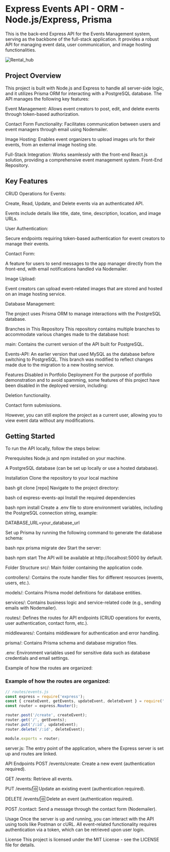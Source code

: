 # Express Events API - ORM - Node.js/Express, Prisma
This is the back-end Express API for the Events Management system, serving as the backbone of the full-stack application. It provides a robust API for managing event data, user communication, and image hosting functionalities.

![Rental_hub](https://github.com/user-attachments/assets/e4591d9b-93e6-419d-8071-4d67b888abe9)


## Project Overview
This project is built with Node.js and Express to handle all server-side logic, and it utilizes Prisma ORM for interacting with a PostgreSQL database. The API manages the following key features:

Event Management: Allows event creators to post, edit, and delete events through token-based authorization.

Contact Form Functionality: Facilitates communication between users and event managers through email using Nodemailer.

Image Hosting: Enables event organizers to upload images urls for their events, from an external image hosting site.

Full-Stack Integration: Works seamlessly with the front-end React.js solution, providing a comprehensive event management system. Front-End Repository.

## Key Features
CRUD Operations for Events:

Create, Read, Update, and Delete events via an authenticated API.

Events include details like title, date, time, description, location, and image URLs.

User Authentication:

Secure endpoints requiring token-based authentication for event creators to manage their events.

Contact Form:

A feature for users to send messages to the app manager directly from the front-end, with email notifications handled via Nodemailer.

Image Upload:

Event creators can upload event-related images that are stored and hosted on an image hosting service.

Database Management:

The project uses Prisma ORM to manage interactions with the PostgreSQL database.

Branches in This Repository
This repository contains multiple branches to accommodate various changes made to the database host:

main: Contains the current version of the API built for PostgreSQL.

Events-API: An earlier version that used MySQL as the database before switching to PostgreSQL. This branch was modified to reflect changes made due to the migration to a new hosting service.

Features Disabled in Portfolio Deployment
For the purpose of portfolio demonstration and to avoid spamming, some features of this project have been disabled in the deployed version, including:

Deletion functionality.

Contact form submissions.

However, you can still explore the project as a current user, allowing you to view event data without any modifications.

## Getting Started
To run the API locally, follow the steps below:

Prerequisites
Node.js and npm installed on your machine.

A PostgreSQL database (can be set up locally or use a hosted database).

Installation
Clone the repository to your local machine

bash
git clone [repo]
Navigate to the project directory:

bash
cd express-events-api
Install the required dependencies

bash
npm install
Create a .env file to store environment variables, including the PostgreSQL connection string, example: 

DATABASE_URL=your_database_url

Set up Prisma by running the following command to generate the database schema:

bash
npx prisma migrate dev
Start the server:

bash
npm start
The API will be available at http://localhost:5000 by default.

Folder Structure
src/: Main folder containing the application code.

controllers/: Contains the route handler files for different resources (events, users, etc.).

models/: Contains Prisma model definitions for database entities.

services/: Contains business logic and service-related code (e.g., sending emails with Nodemailer).

routes/: Defines the routes for API endpoints (CRUD operations for events, user authentication, contact form, etc.).

middlewares/: Contains middleware for authentication and error handling.

prisma/: Contains Prisma schema and database migration files.

.env: Environment variables used for sensitive data such as database credentials and email settings.

Example of how the routes are organized:

### Example of how the routes are organized:

```js
// routes/events.js
const express = require('express');
const { createEvent, getEvents, updateEvent, deleteEvent } = require('../controllers/eventController');
const router = express.Router();

router.post('/create', createEvent);
router.get('/', getEvents);
router.put('/:id', updateEvent);
router.delete('/:id', deleteEvent);

module.exports = router;
```
server.js: The entry point of the application, where the Express server is set up and routes are linked.

API Endpoints
POST /events/create: Create a new event (authentication required).

GET /events: Retrieve all events.

PUT /events/:id: Update an existing event (authentication required).

DELETE /events/:id: Delete an event (authentication required).

POST /contact: Send a message through the contact form (Nodemailer).

Usage
Once the server is up and running, you can interact with the API using tools like Postman or cURL. All event-related functionality requires authentication via a token, which can be retrieved upon user login.

License
This project is licensed under the MIT License - see the LICENSE file for details.




